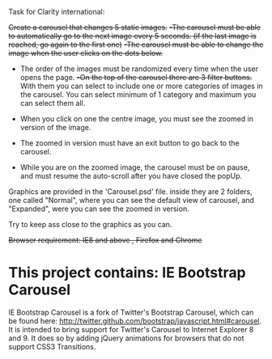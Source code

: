 Task for Clarity international:

~~Create a carousel that changes 5 static images.~~
~~-The carousel must be able to automatically go to the next image every 5 seconds. (if the last image is reached, go again to the first one)~~
~~-The carousel must be able to change the image when the user clicks on the dots below.~~
 - The order of the images must be randomized every time when the user opens the page. 
~~-On the top of the carousel there are 3 filter buttons.~~ With them you can select to include one or more categories of images in the carousel. You can select minimum of 1 category and maximum you can select them all.
 
 - When you click on one the centre image, you must see the zoomed in version of the image.
 - The zoomed in version must have an exit button to go back to the carousel.
 - While you are on the zoomed image, the carousel must be on pause, and must resume the auto-scroll after you have closed the popUp.


Graphics are provided in the 'Carousel.psd' file. inside they are 2 folders, one called "Normal", where you can see the default view of carousel, and "Expanded", were you can see the zoomed in version.

Try to keep ass close to the graphics as you can. 

~~Browser requirement: IE8 and above , Firefox and Chrome~~


This project contains:
IE Bootstrap Carousel
=====================

IE Bootstrap Carousel is a fork of Twitter's Bootstrap Carousel, which can be found here: http://twitter.github.com/bootstrap/javascript.html#carousel.  It is intended to bring support for Twitter's Carousel to Internet Explorer 8 and 9.  It does so by adding jQuery animations for browsers that do not support CSS3 Transitions.
